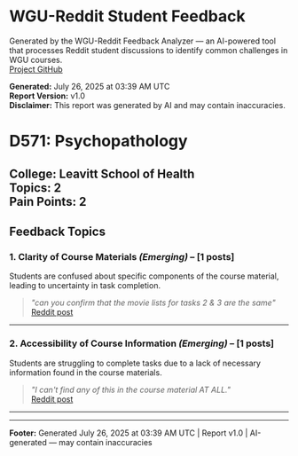 # WGU-Reddit Student Feedback

Generated by the WGU-Reddit Feedback Analyzer — an AI-powered tool that processes Reddit student discussions to identify common challenges in WGU courses.  
[Project GitHub](https://wgudataninja.github.io/wgu-reddit-monitoring-pipeline/)

**Generated:** July 26, 2025 at 03:39 AM UTC  
**Report Version:** v1.0  
**Disclaimer:** This report was generated by AI and may contain inaccuracies.  
# D571: Psychopathology
**College:** Leavitt School of Health  
**Topics:** 2  
**Pain Points:** 2  
---
## Feedback Topics
### 1. Clarity of Course Materials _(Emerging)_ – [1 posts]
Students are confused about specific components of the course material, leading to uncertainty in task completion.  
> _"can you confirm that the movie lists for tasks 2 & 3 are the same"_  
> [Reddit post](https://reddit.com/comments/1jzfuwv)  
---
### 2. Accessibility of Course Information _(Emerging)_ – [1 posts]
Students are struggling to complete tasks due to a lack of necessary information found in the course materials.  
> _"I can't find any of this in the course material AT ALL."_  
> [Reddit post](https://reddit.com/comments/1jvjssn)  
---
---
**Footer:** Generated July 26, 2025 at 03:39 AM UTC | Report v1.0 | AI-generated — may contain inaccuracies  